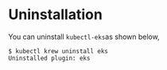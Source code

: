# Uninstallation

You can uninstall `kubectl-eks`as shown below,

```
$ kubectl krew uninstall eks
Uninstalled plugin: eks
```
